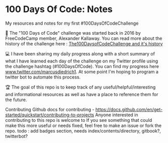 # 100 Days Of Code: Notes
My resources and notes for my first #100DaysOfCodeChallenge

📖 The "100 Days of Code" challenge was started back in 2016 by FreeCodeCamp member, Alexander Kallaway. You can read more about the history of the challenge here : [The100DaysofCodeChallenge and it's history](https://www.freecodecamp.org/news/the-crazy-history-of-the-100daysofcode-challenge-and-why-you-should-try-it-for-2018-6c89a76e298d/)

💻 I have been sharing my daily progress along with a short summary of what I have learned each day of the challenge on my Twitter profile using the challenge hashtag (#100DaysOfCode). You can find my progress here www.twitter.com/marcusdiedrich1. At some point I'm hoping to program a twitter bot to automate this process.

🏆 The goal of this repo is to keep track of any useful/helpful/interesting and informational resources as well as have a place to reference them for the future.

Contributing
Github docs for contributing - https://docs.github.com/en/get-started/quickstart/contributing-to-projects
Anyone interested in contributing to this repo is welcome to
If you see something that could make this more useful or needs fixed, feel free to make an issue or fork the repo.
todo : add badges section, needs index/contents/directory, gitbook?, twitterbot?
